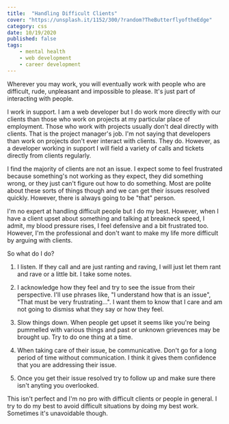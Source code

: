 ```yaml
---
title:  "Handling Difficult Clients" 
cover: "https://unsplash.it/1152/300/?random?TheButterflyoftheEdge"
category: css
date: 10/19/2020
published: false
tags:
    - mental health
    - web development
    - career development
---
```


Wherever you may work, you will eventually work with people who are difficult, rude, unpleasant and impossible to please. It's just part of interacting with people. 

I work in support. I am a web developer but I do work more directly with our clients than those who work on projects at my particular place of employment. Those who work with projects usually don't deal directly with clients. That is the project manager's job. I'm not saying that developers than work on projects don't ever interact with clients. They do. However, as a developer working in support I will field a variety of calls and tickets directly from clients regularly.

I find the majority of clients are not an issue. I expect some to feel frustrated because something's not working as they expect, they did something wrong, or they just can't figure out how to do something. Most are polite about these sorts of things though and we can get their issues resolved quickly. However, there is always going to be "that" person. 

I'm no expert at handling difficult people but I do my best. However, when I have a client upset about something and talking at breakneck speed, I admit, my blood pressure rises, I feel defensive and a bit frustrated too. However, I'm the professional and don't want to make my life more difficult by arguing with clients.

So what do I do?

1. I listen. If they call and are just ranting and raving, I will just let them rant and rave or a little bit. I take some notes.

2. I acknowledge how they feel and try to see the issue from their perspective. I'll use phrases like, "I understand how that is an issue", "That must be very frustrating...". I want them to know that I care and am not going to dismiss what they say or how they feel.

3. Slow things down. When people get upset it seems like you're being pummelled with various things and past or unknown grievences may be brought up. Try to do one thing at a time.

4. When taking care of their issue, be communicative. Don't go for a long period of time without communication. I think it gives them confidence that you are addressing their issue. 

5. Once you get their issue resolved try to follow up and make sure there isn't anyting you overlooked.

This isn't perfect and I'm no pro with difficult clients or people in general. I try to do my best to avoid difficult situations by doing my best work. Sometimes it's unavoidable though. 